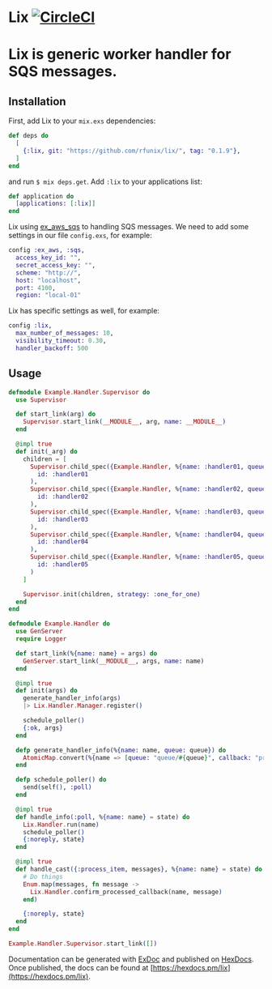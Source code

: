 # Lix [![CircleCI](https://circleci.com/gh/rfunix/lix/tree/master.svg?style=svg)](https://circleci.com/gh/rfunix/lix/tree/master)

# Lix is generic worker handler for SQS messages.

## Installation

First, add Lix to your `mix.exs` dependencies:

```elixir
def deps do
  [
    {:lix, git: "https://github.com/rfunix/lix/", tag: "0.1.9"},
  ]
end
```

and run `$ mix deps.get`. Add `:lix` to your applications list:

```elixir
def application do
  [applications: [:lix]]
end
```

Lix using [ex_aws_sqs](https://github.com/ex-aws/ex_aws_sqs) to handling SQS messages.
We need to add some settings in our file `config.exs`, for example:

```elixir
config :ex_aws, :sqs,
  access_key_id: "",
  secret_access_key: "",
  scheme: "http://",
  host: "localhost",
  port: 4100,
  region: "local-01"
```

Lix has specific settings as well, for example:
```elixir
config :lix,
  max_number_of_messages: 10,
  visibility_timeout: 0.30,
  handler_backoff: 500
```

## Usage

```elixir
defmodule Example.Handler.Supervisor do
  use Supervisor

  def start_link(arg) do
    Supervisor.start_link(__MODULE__, arg, name: __MODULE__)
  end

  @impl true
  def init(_arg) do
    children = [
      Supervisor.child_spec({Example.Handler, %{name: :handler01, queue: "test_item"}},
        id: :handler01
      ),
      Supervisor.child_spec({Example.Handler, %{name: :handler02, queue: "test_item"}},
        id: :handler02
      ),
      Supervisor.child_spec({Example.Handler, %{name: :handler03, queue: "test_item"}},
        id: :handler03
      ),
      Supervisor.child_spec({Example.Handler, %{name: :handler04, queue: "test_item"}},
        id: :handler04
      ),
      Supervisor.child_spec({Example.Handler, %{name: :handler05, queue: "test_item"}},
        id: :handler05
      )
    ]

    Supervisor.init(children, strategy: :one_for_one)
  end
end

defmodule Example.Handler do
  use GenServer
  require Logger

  def start_link(%{name: name} = args) do
    GenServer.start_link(__MODULE__, args, name: name)
  end

  @impl true
  def init(args) do
    generate_handler_info(args)
    |> Lix.Handler.Manager.register()

    schedule_poller()
    {:ok, args}
  end

  defp generate_handler_info(%{name: name, queue: queue}) do
    AtomicMap.convert(%{name => [queue: "queue/#{queue}", callback: "process_item"]})
  end

  defp schedule_poller() do
    send(self(), :poll)
  end

  @impl true
  def handle_info(:poll, %{name: name} = state) do
    Lix.Handler.run(name)
    schedule_poller()
    {:noreply, state}
  end

  @impl true
  def handle_cast({:process_item, messages}, %{name: name} = state) do
    # Do things
    Enum.map(messages, fn message ->
      Lix.Handler.confirm_processed_callback(name, message)
    end)

    {:noreply, state}
  end
end

Example.Handler.Supervisor.start_link([])
```

Documentation can be generated with [ExDoc](https://github.com/elixir-lang/ex_doc)
and published on [HexDocs](https://hexdocs.pm). Once published, the docs can
be found at [https://hexdocs.pm/lix](https://hexdocs.pm/lix).

